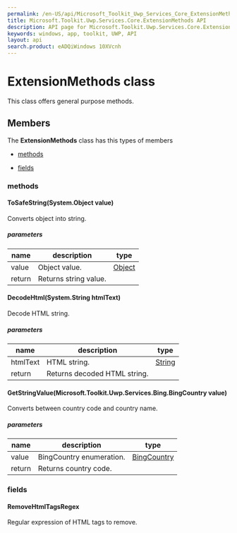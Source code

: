 ```yaml
---
permalink: /en-US/api/Microsoft_Toolkit_Uwp_Services_Core_ExtensionMethods.htm
title: Microsoft.Toolkit.Uwp.Services.Core.ExtensionMethods API 
description: API page for Microsoft.Toolkit.Uwp.Services.Core.ExtensionMethods
keywords: windows, app, toolkit, UWP, API
layout: api
search.product: eADQiWindows 10XVcnh
---
```



# ExtensionMethods class

This class offers general purpose methods.

## Members

The **ExtensionMethods** class has this types of members

* [methods](#methods)

* [fields](#fields)

### methods

#### ToSafeString(System.Object value)

Converts object into string.

##### parameters



| name | description | type || --- | --- | --- || value | Object value. | [Object](https://msdn.microsoft.com/library/windows/apps/System.Object) || return |Returns string value. |


#### DecodeHtml(System.String htmlText)

Decode HTML string.

##### parameters



| name | description | type || --- | --- | --- || htmlText | HTML string. | [String](https://msdn.microsoft.com/library/windows/apps/System.String) || return |Returns decoded HTML string. |


#### GetStringValue(Microsoft.Toolkit.Uwp.Services.Bing.BingCountry value)

Converts between country code and country name.

##### parameters



| name | description | type || --- | --- | --- || value | BingCountry enumeration. | [BingCountry](Microsoft_Toolkit_Uwp_Services_Bing_BingCountry.htm) || return |Returns country code. |


### fields

#### RemoveHtmlTagsRegex

Regular expression of HTML tags to remove.


